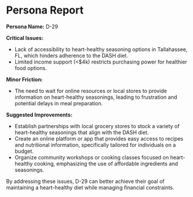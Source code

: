 # Persona Report

**Persona Name:** D-29

**Critical Issues:**
- Lack of accessibility to heart-healthy seasoning options in Tallahassee, FL, which hinders adherence to the DASH diet.
- Limited income support (<$4k) restricts purchasing power for healthier food options.

**Minor Friction:**
- The need to wait for online resources or local stores to provide information on heart-healthy seasonings, leading to frustration and potential delays in meal preparation.

**Suggested Improvements:**
- Establish partnerships with local grocery stores to stock a variety of heart-healthy seasonings that align with the DASH diet.
- Create an online platform or app that provides easy access to recipes and nutritional information, specifically tailored for individuals on a budget.
- Organize community workshops or cooking classes focused on heart-healthy cooking, emphasizing the use of affordable ingredients and seasonings.

By addressing these issues, D-29 can better achieve their goal of maintaining a heart-healthy diet while managing financial constraints.